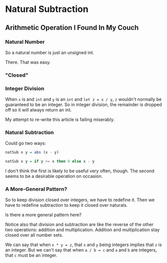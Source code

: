 # Natural Subtraction

## Arithmetic Operation I Found In My Couch

### Natural Number

So a natural number is just an unsigned int.

There. That was easy.

### "Closed"

### Integer Division

When `x` is and `int` and `y` is an `int` and `let z = x / y`, `z` wouldn't normally be guaranteed to be an integer. So in integer division, the remainder is dropped off so it will always return an int.

My attempt to re-write this article is failing miserably.

### Natural Subtraction

Could go two ways:

```haskell
natSub x y = abs (x - y)
```

```haskell
natSub x y = if y >= x then 0 else x - y
```

I don't think the first is likely to be useful very often, though. The second seems to be a desirable operation on occasion.

### A More-General Pattern?

So to keep division closed over integers, we have to redefine it. Then we have to redefine subtraction to keep it closed over naturals.

Is there a more general pattern here?

Notice also that division and subtraction are like the reverse of the other two operations: addition and multiplication. Addition and multiplication stay closed over all number sets.

We can say that when `x * y = z`, that `x` and `y` being integers implies that `z` is an integer. But we can't say that when `a / b = c` and `a` and `b` are integers, that `c` must be an integer.

<disqus>
